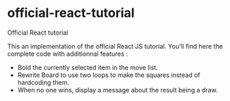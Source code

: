 # official-react-tutorial
Official React tutorial

This an implementation of the official React JS tutorial.
You'll find here the complete code with additionnal features :
 - Bold the currently selected item in the move list.
 - Rewrite Board to use two loops to make the squares instead of hardcoding them.
 - When no one wins, display a message about the result being a draw.